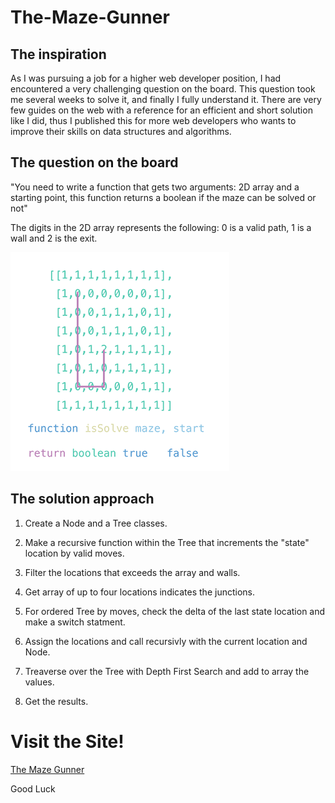 # The-Maze-Gunner

## The inspiration
As I was pursuing a job for a higher web developer position, I had encountered a very challenging question on the board. This question took me several weeks to solve it, and finally I fully understand it. There are very few guides on the web with a reference for an efficient and short solution like I did, thus I published this for more web developers who wants to improve their skills on data structures and algorithms.

## The question on the board
"You need to write a function that gets two arguments: 2D array and a starting point, this function returns a boolean if the maze can be solved or not"

The digits in the 2D array represents the following: 0 is a valid path, 1 is a wall and 2 is the exit.

![The Maze](maze.png)


## The solution approach

1. Create a Node and a Tree classes.

2. Make a recursive function within the Tree that increments the "state" location by valid moves.

3. Filter the locations that exceeds the array and walls.

4. Get array of up to four locations indicates the junctions.

5. For ordered Tree by moves, check the delta of the last state location and make a switch statment.

6. Assign the locations and call recursivly with the current location and Node.

7. Treaverse over the Tree with Depth First Search and add to array the values.

8. Get the results.



# Visit the Site!

[The Maze Gunner](https://talkwondo.github.io/the-maze-gunner/)


Good Luck

